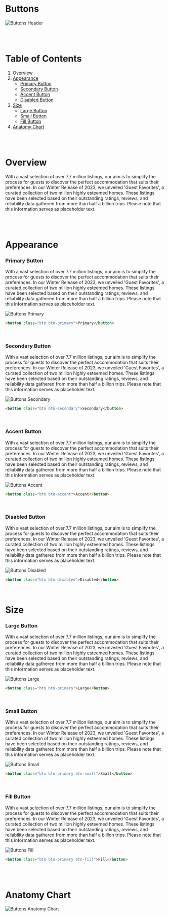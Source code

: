 # Buttons

![Buttons Header](./images/btns-hero-banner.svg)

<br/>
<br/>

# Table of Contents

1. [Overview](#overview)
2. [Appearance](#appearance)
    - [Primary Button](#primary-button)
    - [Secondary Button](#secondary-button)
    - [Accent Button](#accent-button)
    - [Disabled Button](#disabled-button)
3. [Size](#size)
    - [Large Button](#large-button)
    - [Small Button](#small-button)
    - [Fill Button](#fill-button)
4. [Anatomy Chart](#anatomy-chart)


<br/>
<br/>


# Overview

With a vast selection of over 7.7 million listings, our aim is to simplify the process for guests to discover the perfect accommodation that suits their preferences. In our Winter Release of 2023, we unveiled 'Guest Favorites', a curated collection of two million highly esteemed homes. These listings have been selected based on their outstanding ratings, reviews, and reliability data gathered from more than half a billion trips. Please note that this information serves as placeholder text.

<br/>
<br/>

# Appearance

### Primary Button

With a vast selection of over 7.7 million listings, our aim is to simplify the process for guests to discover the perfect accommodation that suits their preferences. In our Winter Release of 2023, we unveiled 'Guest Favorites', a curated collection of two million highly esteemed homes. These listings have been selected based on their outstanding ratings, reviews, and reliability data gathered from more than half a billion trips. Please note that this information serves as placeholder text.

![Buttons Primary](./images/btns-example-primary.svg)

```html
<button class="btn btn-primary">Primary</button>
```

<br/>

### Secondary Button

With a vast selection of over 7.7 million listings, our aim is to simplify the process for guests to discover the perfect accommodation that suits their preferences. In our Winter Release of 2023, we unveiled 'Guest Favorites', a curated collection of two million highly esteemed homes. These listings have been selected based on their outstanding ratings, reviews, and reliability data gathered from more than half a billion trips. Please note that this information serves as placeholder text.

![Buttons Secondary](./images/btns-example-secondary.svg)

```html
<button class="btn btn-secondary">Secondary</button>
```

<br/>

### Accent Button

With a vast selection of over 7.7 million listings, our aim is to simplify the process for guests to discover the perfect accommodation that suits their preferences. In our Winter Release of 2023, we unveiled 'Guest Favorites', a curated collection of two million highly esteemed homes. These listings have been selected based on their outstanding ratings, reviews, and reliability data gathered from more than half a billion trips. Please note that this information serves as placeholder text.

![Buttons Accent](./images/btns-example-accent.svg)

```html
<button class="btn btn-accent">Accent</button>
```

<br/>

### Disabled Button

With a vast selection of over 7.7 million listings, our aim is to simplify the process for guests to discover the perfect accommodation that suits their preferences. In our Winter Release of 2023, we unveiled 'Guest Favorites', a curated collection of two million highly esteemed homes. These listings have been selected based on their outstanding ratings, reviews, and reliability data gathered from more than half a billion trips. Please note that this information serves as placeholder text.

![Buttons Disabled](./images/btns-example-disabled.svg)

```html
<button class="btn btn-disabled">Disabled</button>
```

<br/>

# Size

### Large Button

With a vast selection of over 7.7 million listings, our aim is to simplify the process for guests to discover the perfect accommodation that suits their preferences. In our Winter Release of 2023, we unveiled 'Guest Favorites', a curated collection of two million highly esteemed homes. These listings have been selected based on their outstanding ratings, reviews, and reliability data gathered from more than half a billion trips. Please note that this information serves as placeholder text.

![Buttons Large](./images/btns-example-size-large.svg)

```html
<button class="btn btn-primary">Large</button>
```

<br/>

### Small Button

With a vast selection of over 7.7 million listings, our aim is to simplify the process for guests to discover the perfect accommodation that suits their preferences. In our Winter Release of 2023, we unveiled 'Guest Favorites', a curated collection of two million highly esteemed homes. These listings have been selected based on their outstanding ratings, reviews, and reliability data gathered from more than half a billion trips. Please note that this information serves as placeholder text.

![Buttons Small](./images/btns-example-size-small.svg)

```html
<button class="btn btn-primary btn-small">Small</button>
```

<br/>

### Fill Button

With a vast selection of over 7.7 million listings, our aim is to simplify the process for guests to discover the perfect accommodation that suits their preferences. In our Winter Release of 2023, we unveiled 'Guest Favorites', a curated collection of two million highly esteemed homes. These listings have been selected based on their outstanding ratings, reviews, and reliability data gathered from more than half a billion trips. Please note that this information serves as placeholder text.

![Buttons Fill](./images/btns-example-size-fill.svg)

```html
<button class="btn btn-primary btn-fill">Fill</button>
```

<br/>
<br/>

# Anatomy Chart

![Buttons Anatomy Chart](./images/btns-anatomy-chart.svg)
